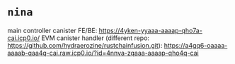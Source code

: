 # `nina`

main controller canister FE/BE: https://4yken-yyaaa-aaaap-qho7a-cai.icp0.io/
EVM canister handler (different repo: https://github.com/hydraerozine/rustchainfusion.git): https://a4gq6-oaaaa-aaaab-qaa4q-cai.raw.icp0.io/?id=4nnva-zqaaa-aaaap-qho4q-cai 